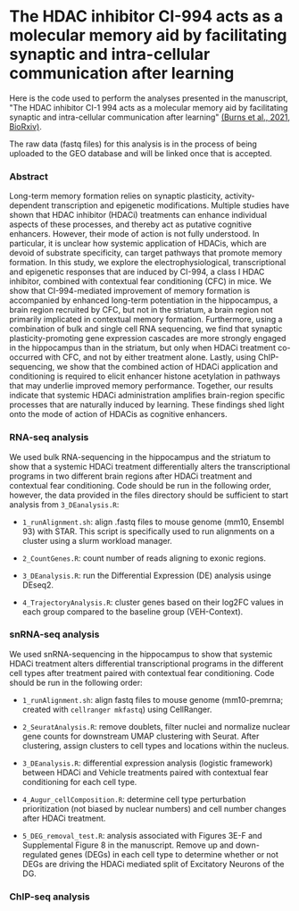 # The HDAC inhibitor CI-994 acts as a molecular memory aid by facilitating synaptic and intra-cellular communication after learning
Here is the code used to perform the analyses presented in the manuscript, "The HDAC inhibitor CI-1 994 acts as a molecular memory aid by facilitating synaptic and intra-cellular communication after learning" [(Burns et al., 2021, BioRxiv)](https://www.biorxiv.org/content/10.1101/2021.09.21.460970v1). 

The raw data (fastq files) for this analysis is in the process of being uploaded to the GEO database and will be linked once that is accepted.

### Abstract
Long-term memory formation relies on synaptic plasticity, activity-dependent transcription and epigenetic modifications. Multiple studies have shown that HDAC inhibitor (HDACi) treatments can enhance individual aspects of these processes, and thereby act as putative cognitive enhancers. However, their mode of action is not fully understood. In particular, it is unclear how systemic application of HDACis, which are devoid of substrate specificity, can target pathways that promote memory formation. In this study, we explore the electrophysiological, transcriptional and epigenetic responses that are induced by CI-994, a class I HDAC inhibitor, combined with contextual fear conditioning (CFC) in mice. We show that CI-994-mediated improvement of memory formation is accompanied by enhanced long-term potentiation in the hippocampus, a brain region recruited by CFC, but not in the striatum, a brain region not primarily implicated in contextual memory formation. Furthermore, using a combination of bulk and single cell RNA sequencing, we find that synaptic plasticity-promoting gene expression cascades are more strongly engaged in the hippocampus than in the striatum, but only when HDACi treatment co-occurred with CFC, and not by either treatment alone. Lastly, using ChIP-sequencing, we show that the combined action of HDACi application and conditioning is required to elicit enhancer histone acetylation in pathways that may underlie improved memory performance. Together, our results indicate that systemic HDACi administration amplifies brain-region specific processes that are naturally induced by learning. These findings shed light onto the mode of action of HDACis as cognitive enhancers.

### RNA-seq analysis
We used bulk RNA-sequencing in the hippocampus and the striatum to show that a systemic HDACi treatment differentially alters the transcriptional programs in two different brain regions after HDACi treatment and contextual fear conditioning. Code should be run in the following order, however, the data provided in the files directory should be sufficient to start analysis from `3_DEanalysis.R`: 

- `1_runAlignment.sh`: align .fastq files to mouse genome (mm10, Ensembl 93) with STAR. This script is specifically used to run alignments on a cluster using a slurm workload manager.

- `2_CountGenes.R`: count number of reads aligning to exonic regions. 

- `3_DEanalysis.R`: run the Differential Expression (DE) analysis usinge DEseq2.

- `4_TrajectoryAnalysis.R`: cluster genes based on their log2FC values in each group compared to the baseline group (VEH-Context).


### snRNA-seq analysis
We used snRNA-sequencing in the hippocampus to show that systemic HDACi treatment alters differential transcriptional programs in the different cell types after treatment paired with contextual fear conditioning. Code should be run in the following order:

- `1_runAlignment.sh`: align fastq files to mouse genome (mm10-premrna; created with `cellranger mkfastq`) using CellRanger.

- `2_SeuratAnalysis.R`: remove doublets, filter nuclei and normalize nuclear gene counts for downstream UMAP clustering with Seurat. After clustering, assign clusters to cell types and locations within the nucleus. 

- `3_DEanalysis.R`: differential expression analysis (logistic framework) between HDACi and Vehicle treatments paired with contextual fear conditioning for each cell type. 

- `4_Augur_cellComposition.R`: determine cell type perturbation prioritization (not biased by nuclear numbers) and cell number changes after HDACi treatment.

- `5_DEG_removal_test.R`: analysis associated with Figures 3E-F and Supplemental Figure 8 in the manuscript. Remove up and down-regulated genes (DEGs) in each cell type to determine whether or not DEGs are driving the HDACi mediated split of Excitatory Neurons of the DG.


### ChIP-seq analysis
